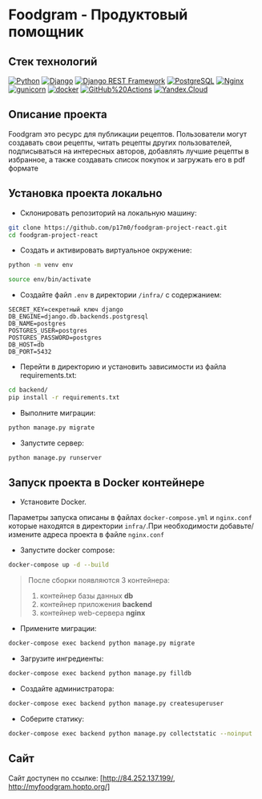 # Foodgram - Продуктовый помощник

## Стек технологий

[![Python](https://img.shields.io/badge/-Python-464646?style=flat-square&logo=Python)](https://www.python.org/)
[![Django](https://img.shields.io/badge/-Django-464646?style=flat-square&logo=Django)](https://www.djangoproject.com/)
[![Django REST Framework](https://img.shields.io/badge/-Django%20REST%20Framework-464646?style=flat-square&logo=Django%20REST%20Framework)](https://www.django-rest-framework.org/)
[![PostgreSQL](https://img.shields.io/badge/-PostgreSQL-464646?style=flat-square&logo=PostgreSQL)](https://www.postgresql.org/)
[![Nginx](https://img.shields.io/badge/-NGINX-464646?style=flat-square&logo=NGINX)](https://nginx.org/ru/)
[![gunicorn](https://img.shields.io/badge/-gunicorn-464646?style=flat-square&logo=gunicorn)](https://gunicorn.org/)
[![docker](https://img.shields.io/badge/-Docker-464646?style=flat-square&logo=docker)](https://www.docker.com/)
[![GitHub%20Actions](https://img.shields.io/badge/-GitHub%20Actions-464646?style=flat-square&logo=GitHub%20actions)](https://github.com/features/actions)
[![Yandex.Cloud](https://img.shields.io/badge/-Yandex.Cloud-464646?style=flat-square&logo=Yandex.Cloud)](https://cloud.yandex.ru/)

## Описание проекта

Foodgram это ресурс для публикации рецептов.
Пользователи могут создавать свои рецепты, читать рецепты других пользователей, подписываться на интересных авторов, добавлять лучшие рецепты в избранное, а также создавать список покупок и загружать его в pdf формате

## Установка проекта локально

* Склонировать репозиторий на локальную машину:

```bash
git clone https://github.com/p17m0/foodgram-project-react.git
cd foodgram-project-react
```

* Cоздать и активировать виртуальное окружение:

```bash
python -m venv env
```

```bash
source env/bin/activate
```

* Cоздайте файл `.env` в директории `/infra/` с содержанием:

```
SECRET_KEY=секретный ключ django
DB_ENGINE=django.db.backends.postgresql
DB_NAME=postgres
POSTGRES_USER=postgres
POSTGRES_PASSWORD=postgres
DB_HOST=db
DB_PORT=5432
```

* Перейти в директoрию и установить зависимости из файла requirements.txt:

```bash
cd backend/
pip install -r requirements.txt
```

* Выполните миграции:

```bash
python manage.py migrate
```

* Запустите сервер:

```bash
python manage.py runserver
```

## Запуск проекта в Docker контейнере

* Установите Docker.

Параметры запуска описаны в файлах `docker-compose.yml` и `nginx.conf` которые находятся в директории `infra/`.При необходимости добавьте/измените адреса проекта в файле `nginx.conf`

* Запустите docker compose:

```bash
docker-compose up -d --build
```

> После сборки появляются 3 контейнера:
>
> 1. контейнер базы данных **db**
> 2. контейнер приложения **backend**
> 3. контейнер web-сервера **nginx**

* Примените миграции:

```bash
docker-compose exec backend python manage.py migrate
```

* Загрузите ингредиенты:

```bash
docker-compose exec backend python manage.py filldb
```

* Создайте администратора:

```bash
docker-compose exec backend python manage.py createsuperuser
```

* Соберите статику:

```bash
docker-compose exec backend python manage.py collectstatic --noinput
```

## Сайт

Сайт доступен по ссылке:
[http://84.252.137.199/, http://myfoodgram.hopto.org/]



